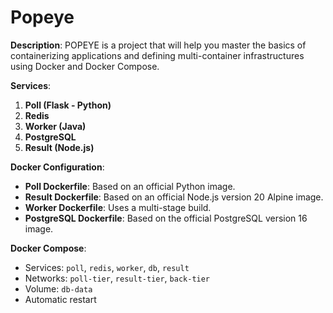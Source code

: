 # Popeye

**Description**: POPEYE is a project that will help you master the basics of containerizing applications and defining multi-container infrastructures using Docker and Docker Compose.

**Services**:
1. **Poll (Flask - Python)**
2. **Redis**
3. **Worker (Java)**
4. **PostgreSQL**
5. **Result (Node.js)**

**Docker Configuration**:
- **Poll Dockerfile**: Based on an official Python image.
- **Result Dockerfile**: Based on an official Node.js version 20 Alpine image.
- **Worker Dockerfile**: Uses a multi-stage build.
- **PostgreSQL Dockerfile**: Based on the official PostgreSQL version 16 image.

**Docker Compose**:
- Services: `poll`, `redis`, `worker`, `db`, `result`
- Networks: `poll-tier`, `result-tier`, `back-tier`
- Volume: `db-data`
- Automatic restart